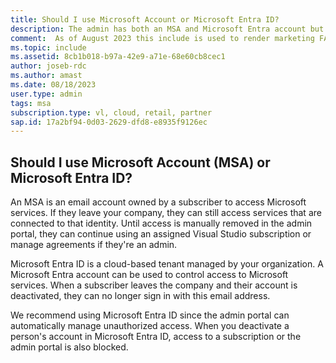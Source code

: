 ```yaml
---
title: Should I use Microsoft Account or Microsoft Entra ID? 
description: The admin has both an MSA and Microsoft Entra account but doesn't know which one to use
comment:  As of August 2023 this include is used to render marketing FAQ content for VS Subscriptions in the following portals - VSCom, Manage, and My portals. It was not used for learn.microsoft.com content at that time.  SMEs are Jose Becerra and Larissa Crawford of Red Door Collaborative and Angela Cao-Hong.
ms.topic: include
ms.assetid: 8cb1b018-b97a-42e9-a71e-68e60cb8cec1
author: joseb-rdc
ms.author: amast
ms.date: 08/18/2023
user.type: admin
tags: msa
subscription.type: vl, cloud, retail, partner
sap.id: 17a2bf94-0d03-2629-dfd8-e8935f9126ec
---
```


## Should I use Microsoft Account (MSA) or Microsoft Entra ID?

An MSA is an email account owned by a subscriber to access Microsoft services. If they leave your company, they can still access services that are connected to that identity. Until access is manually removed in the admin portal, they can continue using an assigned Visual Studio subscription or manage agreements if they're an admin.

Microsoft Entra ID is a cloud-based tenant managed by your organization. A Microsoft Entra account can be used to control access to Microsoft services. When a subscriber leaves the company and their account is deactivated, they can no longer sign in with this email address.

We recommend using Microsoft Entra ID since the admin portal can automatically manage unauthorized access. When you deactivate a person's account in Microsoft Entra ID, access to a subscription or the admin portal is also blocked. 
